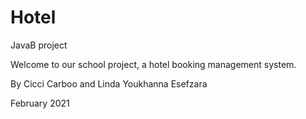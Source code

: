 # Hotel
JavaB project

Welcome to our school project, a hotel booking management system.

By Cicci Carboo and Linda Youkhanna Esefzara

February 2021
